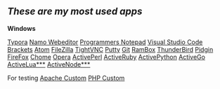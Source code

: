 ## ***These are my most used apps***

**Windows**  

[Typora](https://typora.io/)
[Namo Webeditor]()
[Programmers Notepad](http://www.pnotepad.org/)
[Visual Studio Code](https://code.visualstudio.com/)
[Brackets](http://brackets.io/)
[Atom](https://atom.io/)
[FileZilla](https://filezilla-project.org/)
[TightVNC](https://www.tightvnc.com/)
[Putty](https://www.putty.org/)
[Git](https://git-scm.com/download/win)
[RamBox](rambox.pro)
[ThunderBird](https://donate.mozilla.org/en-US/thunderbird/?utm_source=thunderbird.net&utm_medium=referral&utm_content=post_download&test=tbdownload)
[Pidgin](http://pidgin.im/)
[FireFox](getfirefox.com)
[Chome](http://www.google.com/chrome)
[Opera](http://opera.com)
[ActivePerl](https://www.activestate.com/activeperl)
[ActiveRuby](https://www.activestate.com/activeruby)
[ActivePython](https://www.activestate.com/activepython)
[ActiveGo](https://www.activestate.com/activego)
[ActiveLua***](https://www.activestate.com/lua)
[ActiveNode***](https://www.activestate.com/node)

For testing
[Apache Custom](https://casjay.com/updates/Apache%20HTTPD.exe)
[PHP Custom](https://casjay.com/updates/PHP.exe)

